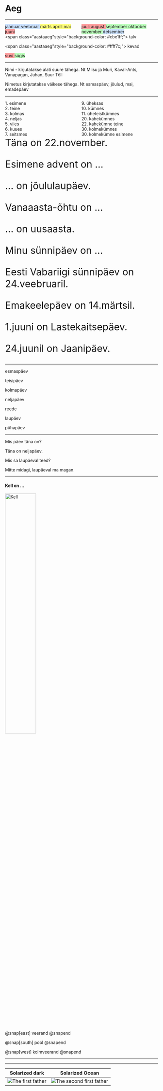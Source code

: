 # Aeg

---
<div style="text-align: left; float: left; width: 50%;">
<span  class="kuu"style="background-color: #cbe1ff;">
jaanuar  
veebruar  
</span>
<span  class="kuu"style="background-color: #ffff7c;">
märts  
aprill  
mai  
</span>
<span  class="kuu"style="background-color: #ff9e9e;">
juuni  
</span>  
</div>

<div style="text-align: left; float: left; width: 50%;">
<span class="kuu" style="background-color: #ff9e9e;">
juuli  
august  
</span>
<span class="kuu" style="background-color: #bbffbb;">
september  
oktoober  
november  
</span>
<span class="kuu" style="background-color: #cbe1ff;">
detsember
</span>
</div>

---
<span  class="aastaaeg"style="background-color: #cbe1ff;">
talv  
</span>

<span  class="aastaaeg"style="background-color: #ffff7c;">
kevad  
</span>

<span class="aastaaeg" style="background-color: #ff9e9e;">
suvi  
</span>

<span class="aastaaeg" style="background-color: #bbffbb;">
sügis  
</span>

---
Nimi - kirjutatakse alati suure tähega. Nt Miisu ja Muri, Kaval-Ants, Vanapagan, Juhan, Suur Tõll

Nimetus kirjutatakse väikese tähega. Nt esmaspäev, jõulud, mai, emadepäev

---

<div style="text-align: left; float: left; width: 50%;">
<span>1. esimene  </span><br>
<span>2. teine  </span><br>
<span>3. kolmas  </span><br>
<span>4. neljas  </span><br>
<span>5. viies  </span><br>
<span>6. kuues  </span><br>
<span>7. seitsmes</span><br>
</div>


<div style="text-align: left; float: left; width: 50%;">
<span>9. üheksas</span><br>
<span>10. kümnes</span><br>
<span>11. üheteistkümnes</span><br>
<span>20. kahekümnes</span><br>
<span>22. kahekümne teine</span><br>
<span>30. kolmekümnes</span><br>
<span>30. kolmekümne esimene</span><br>
</div>


---
<div style="font-size: 2rem; text-align: left;">
Täna on 22.november. <br>

Esimene advent on ...<br>

... on jõululaupäev.<br>

Vanaaasta-õhtu on ...<br>

 ... on uusaasta.<br>

Minu sünnipäev on ...<br>

Eesti Vabariigi sünnipäev on 24.veebruaril.<br>

Emakeelepäev on 14.märtsil.<br>

1.juuni on Lastekaitsepäev.<br>

24.juunil on Jaanipäev.<br>
</div>

---

esmaspäev

teisipäev

kolmapäev

neljapäev

reede

laupäev

pühapäev

---

Mis päev täna on?

Täna on neljapäev.

Mis sa laupäeval teed?

Mitte midagi, laupäeval ma magan.


---
#### Kell on ...

<img alt="Kell" src="https://proxy.duckduckgo.com/iu/?u=https%3A%2F%2Fll-us-i5.wal.co%2Fasr%2F2f10e09c-a676-465b-92a9-bdf0f1c7221e_1.aca3f7afc69e0aa13cc8996fee833245.jpeg-1c40199e0c62260cd7359d6239220f62e2241194-optim-2000x2000.jpg&f=1" style="width: 45%; border: none; background: none; box-shadow: none;" />

@snap[east]
veerand
@snapend

@snap[south]
pool
@snapend

@snap[west]
kolmveerand
@snapend


---

---

Solarized dark             |  Solarized Ocean
:-------------------------:|:-------------------------:
![The first father][First Father]  |  ![The second first father][Second Father]

[First Father]: http://octodex.github.com/images/founding-father.jpg
[Second Father]: http://octodex.github.com/images/foundingfather_v2.png
<br>
